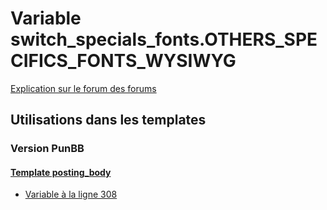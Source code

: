 # Variable switch_specials_fonts.OTHERS_SPECIFICS_FONTS_WYSIWYG
[Explication sur le forum des forums](http://forum.forumactif.com/t294113-listing-des-variables#switch_specials_fonts.OTHERS_SPECIFICS_FONTS_WYSIWYG)

## Utilisations dans les templates

### Version PunBB

#### [Template posting_body](punbb/posting_body.md)
* [Variable à la ligne 308](../punbb/posting_body.tpl#L308)